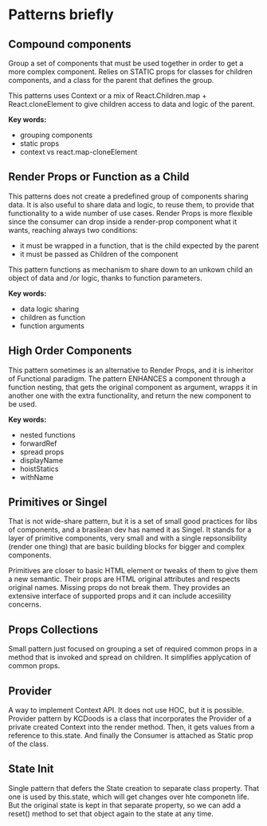 # Patterns briefly

## Compound components

Group a set of components that must be used together in order to get a more complex component. 
Relies on STATIC props for classes for children components, and a class for the parent that defines the group.

This patterns uses Context or a mix of React.Children.map + React.cloneElement to give children access to data and logic of the parent. 

**Key words:**
- grouping components
- static props
- context vs react.map-cloneElement


## Render Props or Function as a Child

This patterns does not create a predefined group of components sharing data. 
It is also useful to share data and logic, to reuse them, to provide that functionality to a wide number of use cases.
Render Props is more flexible since the consumer can drop inside a render-prop component what it wants, reaching always 
two conditions:
- it must be wrapped in a function, that is the child expected by the parent
- it must be passed as Children of the component
  
This pattern functions as mechanism to share down to an unkown child an object of data and /or logic, thanks to function parameters. 

**Key words:**
- data logic sharing
- children as function
- function arguments


## High Order Components

This pattern sometimes is an alternative to Render Props, and it is inheritor of Functional paradigm. 
The pattern ENHANCES a component through a function nesting, that gets the original component as argument, wrapps it in another one with the extra functionality, and return the new component to be used. 

**Key words:**
- nested functions
- forwardRef
- spread props
- displayName
- hoistStatics
- withName

## Primitives or Singel

That is not wide-share pattern, but it is a set of small good practices for libs of components, and a brasilean dev has named it as Singel. 
It stands for a layer of primitive components, very small and with a single repsonsibility (render one thing) that are basic building blocks for bigger and complex components. 

Primitives are closer to basic HTML element or tweaks of them to give them a new semantic. Their props are HTML original attributes and respects original names. Missing props do not break them. They provides an extensive interface of supported props and it can include accesiility concerns. 

## Props Collections

Small pattern just focused on grouping a set of required common props in a method that is invoked and spread on children. It simplifies applycation of common props. 

## Provider

A way to implement Context API. It does not use HOC, but it is possible. 
Provider pattern by KCDoods is a class that incorporates the Provider of a private created Context into the render method. 
Then, it gets values from a reference to this.state. And finally the Consumer is attached as Static prop of the class. 

## State Init

Single pattern that defers the State creation to separate class property. That one is used by this.state, which will get changes over hte componetn life. But the original state is kept in that separate property, so we can add a reset() method to set that object again to the state at any time. 
